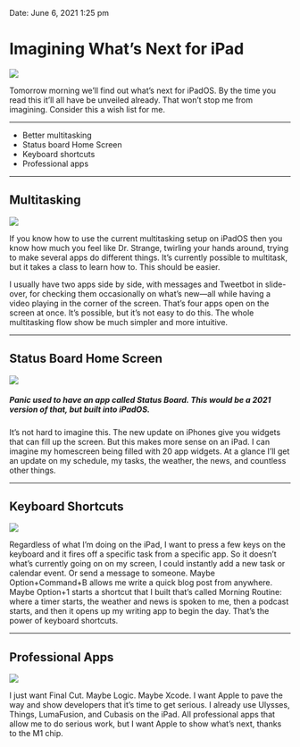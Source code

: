 
Date: June 6, 2021 1:25 pm

# Imagining What’s Next for iPad

![](https://www.apple.com/newsroom/images/product/ipad/standard/Apple_new-iPad-Pro_03182020_big.jpg.large_2x.jpg)

Tomorrow morning we’ll find out what’s next for iPadOS. By the time you read this it’ll all have be unveiled already. That won’t stop me from imagining. Consider this a wish list for me. 

---- 

- Better multitasking
- Status board Home Screen
- Keyboard shortcuts
- Professional apps

---- 

## Multitasking

![](https://www.cultofmac.com/ezoimgfmt/cdn.cultofmac.com/wp-content/uploads/2019/06/3-app-multitasking-on-iPad-2.jpg?ezimgfmt=rs:728x409/rscb13/ngcb13/notWebP)

If you know how to use the current multitasking setup on iPadOS then you know how much you feel like Dr. Strange, twirling your hands around, trying to make several apps do different things. It’s currently possible to multitask, but it takes a class to learn how to. This should be easier.

I usually have two apps side by side, with messages and Tweetbot in slide-over, for checking them occasionally on what’s new—all while having a video playing in the corner of the screen. That’s four apps open on the screen at once. It’s possible, but it’s not easy to do this. The whole multitasking flow show be much simpler and more intuitive.

---- 

## Status Board Home Screen

![](http://9to5mac.com/wp-content/uploads/sites/6/2013/04/screen-shot-2013-04-09-at-6-05-02-pm.png)

##### Panic used to have an app called Status Board. This would be a 2021 version of that, but built into iPadOS.

It’s not hard to imagine this. The new update on iPhones give you widgets that can fill up the screen. But this makes more sense on an iPad. I can imagine my homescreen being filled with 20 app widgets. At a glance I’ll get an update on my schedule, my tasks, the weather, the news, and countless other things.

---- 

## Keyboard Shortcuts

![](https://cdn-0.macobserver.com/wp-content/uploads/2020/02/5AF7B1B6-4422-4785-B400-1315F25E917D.jpeg?ezimgfmt=ngcb11/notWebP)

Regardless of what I’m doing on the iPad, I want to press a few keys on the keyboard and it fires off a specific task from a specific app. So it doesn’t what’s currently going on on my screen, I could instantly add a new task or calendar event. Or send a message to someone. Maybe Option+Command+B allows me write a quick blog post from anywhere. Maybe Option+1 starts a shortcut that I built that’s called Morning Routine: where a timer starts, the weather and news is spoken to me, then a podcast starts, and then it opens up my writing app to begin the day. That’s the power of keyboard shortcuts.

---- 

## Professional Apps

![](https://cdn.wccftech.com/wp-content/uploads/2020/07/2020-iPad-Pro-from-Apple-6.jpg)

I just want Final Cut. Maybe Logic. Maybe Xcode. I want Apple to pave the way and show developers that it’s time to get serious. I already use Ulysses, Things, LumaFusion, and Cubasis on the iPad. All professional apps that allow me to do serious work, but I want Apple to show what’s next, thanks to the M1 chip.